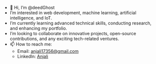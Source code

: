 - 👋 Hi, I’m @deedGhost
- I’m interested in web development, machine learning, artificial intelligence, and IoT.
- I’m currently learning advanced technical skills, conducting research, and enhancing my portfolio.
-  I’m looking to collaborate on innovative projects, open-source contributions, and any exciting tech-related ventures.
- 📫 How to reach me: 
  - Email: anjali17356@gmail.com
  - LinkedIn: [Anjali](https://www.linkedin.com/in/anjali-554ba2220)

<!---
deedGhost/deedGhost is a ✨ special ✨ repository because its `README.md` (this file) appears on your GitHub profile.
You can click the Preview link to take a look at your changes.
--->
